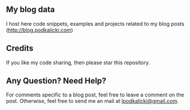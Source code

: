 ## My blog data

I host here code snippets, examples and projects related to my blog posts (http://blog.podkalicki.com)

## Credits

If you like my code sharing, then please star this repository.

## Any Question? Need Help?

For comments specific to a blog post, feel free to leave a comment on the post. Otherwise, feel free to send me an mail at lpodkalicki@gmail.com.
